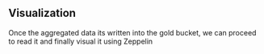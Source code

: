 ## Visualization
Once the aggregated data its written into the gold bucket, we can proceed to read it and finally visual it using Zeppelin